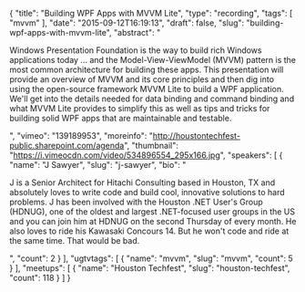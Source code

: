 {
  "title": "Building WPF Apps with MVVM Lite",
  "type": "recording",
  "tags": [
    "mvvm"
  ],
  "date": "2015-09-12T16:19:13",
  "draft": false,
  "slug": "building-wpf-apps-with-mvvm-lite",
  "abstract": "<p>Windows Presentation Foundation is the way to build rich Windows applications today ... and the Model-View-ViewModel (MVVM) pattern is the most common architecture for building these apps. This presentation will provide an overview of MVVM and its core principles and then dig into using the open-source framework MVVM Lite to build a WPF application. We'll get into the details needed for data binding and command binding and what MVVM Lite provides to simplify this as well as tips and tricks for building solid WPF apps that are maintainable and testable.</p>",
  "vimeo": "139189953",
  "moreinfo": "http://houstontechfest-public.sharepoint.com/agenda",
  "thumbnail": "https://i.vimeocdn.com/video/534896554_295x166.jpg",
  "speakers": [
    {
      "name": "J Sawyer",
      "slug": "j-sawyer",
      "bio": "<p>J is a Senior Architect for Hitachi Consulting based in Houston, TX and absolutely loves to write code and build cool, innovative solutions to hard problems. J has been involved with the Houston .NET User's Group (HDNUG), one of the oldest and largest .NET-focused user groups in the US and you can join him at HDNUG on the second Thursday of every month. He also loves to ride his Kawasaki Concours 14. But he won't code and ride at the same time. That would be bad.</p>",
      "count": 2
    }
  ],
  "ugtvtags": [
    {
      "name": "mvvm",
      "slug": "mvvm",
      "count": 5
    }
  ],
  "meetups": [
    {
      "name": "Houston Techfest",
      "slug": "houston-techfest",
      "count": 118
    }
  ]
}